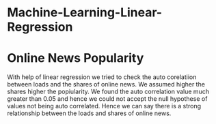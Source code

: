 # Machine-Learning-Linear-Regression
# Online News Popularity
With help of linear regression we tried to check the auto corelatiion between loads and the shares of online news. We assumed higher the shares higher the popiularity. We found the auto correlation value much greater than 0.05 and hence we could not accept the null hypothese of values not being auto correlated. Hence we can say there is a strong relationship between the loads and shares of online news.
